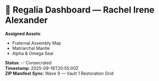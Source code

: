 # 🧬 Regalia Dashboard — Rachel Irene Alexander

**Assigned Assets**:
- Fraternal Assembly Map
- Matriarchal Mantle
- Alpha & Omega Seal

**Status**: ✅ Consecrated  
**Timestamp**: 2025-09-18T20:55:00Z  
**ZIP Manifest Sync**: Wave 9 — Vault 1 Restoration Grid
